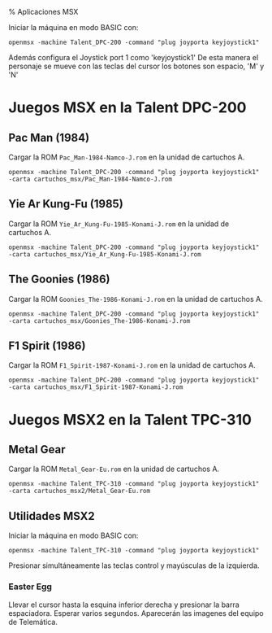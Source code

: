 % Aplicaciones MSX

Iniciar la máquina en modo BASIC con:

```
openmsx -machine Talent_DPC-200 -command "plug joyporta keyjoystick1"
```

Además configura el Joystick port 1 como 'keyjoystick1'
De esta manera el personaje se mueve con las teclas del cursor los botones son espacio, 'M' y 'N'


# Juegos MSX en la Talent DPC-200

## Pac Man (1984)

Cargar la ROM `Pac_Man-1984-Namco-J.rom` en la unidad de cartuchos A.

```
openmsx -machine Talent_DPC-200 -command "plug joyporta keyjoystick1" -carta cartuchos_msx/Pac_Man-1984-Namco-J.rom
```

## Yie Ar Kung-Fu (1985)

Cargar la ROM `Yie_Ar_Kung-Fu-1985-Konami-J.rom` en la unidad de cartuchos A.

```
openmsx -machine Talent_DPC-200 -command "plug joyporta keyjoystick1" -carta cartuchos_msx/Yie_Ar_Kung-Fu-1985-Konami-J.rom
```

## The Goonies (1986)

Cargar la ROM `Goonies_The-1986-Konami-J.rom` en la unidad de cartuchos A.

```
openmsx -machine Talent_DPC-200 -command "plug joyporta keyjoystick1" -carta cartuchos_msx/Goonies_The-1986-Konami-J.rom
```

## F1 Spirit (1986)

Cargar la ROM `F1_Spirit-1987-Konami-J.rom` en la unidad de cartuchos A.

```
openmsx -machine Talent_DPC-200 -command "plug joyporta keyjoystick1" -carta cartuchos_msx/F1_Spirit-1987-Konami-J.rom
```

# Juegos MSX2 en la Talent TPC-310

## Metal Gear

Cargar la ROM `Metal_Gear-Eu.rom` en la unidad de cartuchos A.

```
openmsx -machine Talent_TPC-310 -command "plug joyporta keyjoystick1" -carta cartuchos_msx2/Metal_Gear-Eu.rom
```

## Utilidades MSX2

Iniciar la máquina en modo BASIC con:

```
openmsx -machine Talent_TPC-310 -command "plug joyporta keyjoystick1"
```

Presionar simultáneamente las teclas control y mayúsculas de la izquierda.


### Easter Egg

Llevar el cursor hasta la esquina inferior derecha y presionar la barra espaciadora. Esperar varios segundos.
Aparecerán las imagenes del equipo de Telemática.
